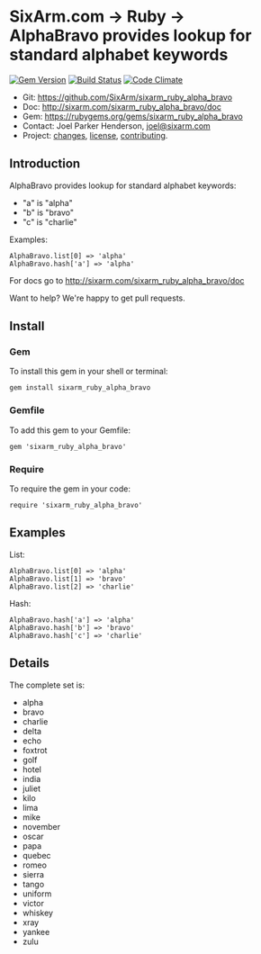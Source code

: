 # SixArm.com → Ruby → <br> AlphaBravo provides lookup for standard alphabet keywords

<!--header-open-->

[![Gem Version](https://badge.fury.io/rb/sixarm_ruby_alpha_bravo.svg)](http://badge.fury.io/rb/sixarm_ruby_alpha_bravo)
[![Build Status](https://travis-ci.org/SixArm/sixarm_ruby_alpha_bravo.png)](https://travis-ci.org/SixArm/sixarm_ruby_alpha_bravo)
[![Code Climate](https://api.codeclimate.com/v1/badges/0249ce1508f338d0dc07/maintainability)](https://codeclimate.com/github/SixArm/sixarm_ruby_alpha_bravo/maintainability)

* Git: <https://github.com/SixArm/sixarm_ruby_alpha_bravo>
* Doc: <http://sixarm.com/sixarm_ruby_alpha_bravo/doc>
* Gem: <https://rubygems.org/gems/sixarm_ruby_alpha_bravo>
* Contact: Joel Parker Henderson, <joel@sixarm.com>
* Project: [changes](CHANGES.md), [license](LICENSE.md), [contributing](CONTRIBUTING.md).

<!--header-shut-->


## Introduction

AlphaBravo provides lookup for standard alphabet keywords:

  * "a" is "alpha"
  * "b" is "bravo"
  * "c" is "charlie"

Examples:

    AlphaBravo.list[0] => 'alpha'
    AlphaBravo.hash['a'] => 'alpha'

For docs go to <http://sixarm.com/sixarm_ruby_alpha_bravo/doc>

Want to help? We're happy to get pull requests.


<!--install-open-->

## Install

### Gem

To install this gem in your shell or terminal:

    gem install sixarm_ruby_alpha_bravo

### Gemfile

To add this gem to your Gemfile:

    gem 'sixarm_ruby_alpha_bravo'

### Require

To require the gem in your code:

    require 'sixarm_ruby_alpha_bravo'

<!--install-shut-->


## Examples

List:

    AlphaBravo.list[0] => 'alpha'
    AlphaBravo.list[1] => 'bravo'
    AlphaBravo.list[2] => 'charlie'

Hash:

    AlphaBravo.hash['a'] => 'alpha'
    AlphaBravo.hash['b'] => 'bravo'
    AlphaBravo.hash['c'] => 'charlie'


## Details

The complete set is:

  * alpha
  * bravo
  * charlie
  * delta
  * echo
  * foxtrot
  * golf
  * hotel
  * india
  * juliet
  * kilo
  * lima
  * mike
  * november
  * oscar
  * papa
  * quebec
  * romeo
  * sierra
  * tango
  * uniform
  * victor
  * whiskey
  * xray
  * yankee
  * zulu
